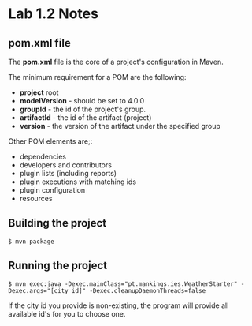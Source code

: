 # Lab 1.2 Notes

## pom.xml file

The **pom.xml** file is the core of a project's configuration in Maven.

The minimum requirement for a POM are the following:

* **project** root
* **modelVersion** - should be set to 4.0.0
* **groupId** - the id of the project's group.
* **artifactId** - the id of the artifact (project)
* **version** - the version of the artifact under the specified group

Other POM elements are;:

* dependencies
* developers and contributors
* plugin lists (including reports)
* plugin executions with matching ids
* plugin configuration
* resources

## Building the project
```
$ mvn package
```

## Running the project
```
$ mvn exec:java -Dexec.mainClass="pt.mankings.ies.WeatherStarter" -Dexec.args="[city id]" -Dexec.cleanupDaemonThreads=false
```

If the city id you provide is non-existing, the program will provide all available id's for you to choose one.
